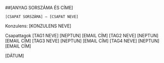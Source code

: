﻿
##[ANYAG SORSZÁMA ÉS CÍME]


`[CSAPAT SORSZÁMA] – [CSAPAT NEVE]`


Konzulens:
[KONZULENS NEVE]

















Csapattagok
[TAG1 NEVE]	[NEPTUN]	[EMAIL CÍM]
[TAG2 NEVE]	[NEPTUN]	[EMAIL CÍM]
[TAG3 NEVE]	[NEPTUN]	[EMAIL CÍM]
[TAG4 NEVE]	[NEPTUN]	[EMAIL CÍM]

[DÁTUM]

